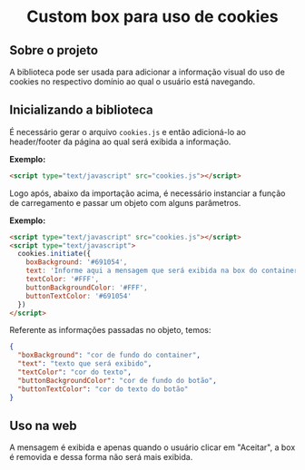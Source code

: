 # <center>Custom box para uso de cookies</center> #

## Sobre o projeto ##

A biblioteca pode ser usada para adicionar a informação visual do uso de cookies no respectivo domínio ao qual o usuário está navegando.

## Inicializando a biblioteca ##

É necessário gerar o arquivo `cookies.js` e então adicioná-lo ao header/footer da página ao qual será exibida a informação.

<b>Exemplo:</b>
``` HTML
<script type="text/javascript" src="cookies.js"></script>
```

Logo após, abaixo da importação acima, é necessário instanciar a função de carregamento e passar um objeto com alguns parâmetros.

<b>Exemplo:</b>
``` HTML
<script type="text/javascript" src="cookies.js"></script>
<script type="text/javascript">
  cookies.initiate({
    boxBackground: '#691054',
    text: 'Informe aqui a mensagem que será exibida na box do container',
    textColor: '#FFF',
    buttonBackgroundColor: '#FFF',
    buttonTextColor: '#691054'
  })
</script>
```

Referente as informações passadas no objeto, temos:

``` JSON
{
  "boxBackground": "cor de fundo do container",
  "text": "texto que será exibido",
  "textColor": "cor do texto",
  "buttonBackgroundColor": "cor de fundo do botão",
  "buttonTextColor": "cor do texto do botão"
}
```

## Uso na web ##

A mensagem é exibida e apenas quando o usuário clicar em "Aceitar", a box é removida e dessa forma não será mais exibida.

